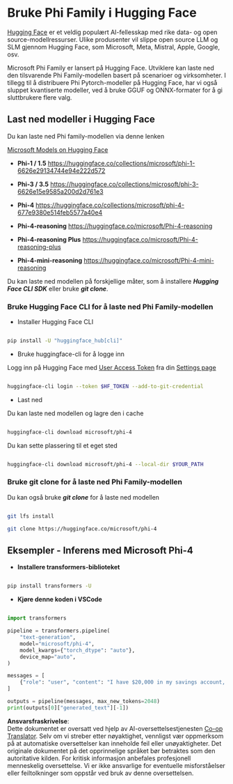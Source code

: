 <!--
CO_OP_TRANSLATOR_METADATA:
{
  "original_hash": "624fe133fba62773979d45f54519f7bb",
  "translation_date": "2025-05-09T08:39:14+00:00",
  "source_file": "md/01.Introduction/02/01.HF.md",
  "language_code": "no"
}
-->
# **Bruke Phi Family i Hugging Face**


[Hugging Face](https://huggingface.co/) er et veldig populært AI-fellesskap med rike data- og open source-modellressurser. Ulike produsenter vil slippe open source LLM og SLM gjennom Hugging Face, som Microsoft, Meta, Mistral, Apple, Google, osv.

Microsoft Phi Family er lansert på Hugging Face. Utviklere kan laste ned den tilsvarende Phi Family-modellen basert på scenarioer og virksomheter. I tillegg til å distribuere Phi Pytorch-modeller på Hugging Face, har vi også sluppet kvantiserte modeller, ved å bruke GGUF og ONNX-formater for å gi sluttbrukere flere valg.


## **Last ned modeller i Hugging Face**

Du kan laste ned Phi family-modellen via denne lenken

[Microsoft Models on Hugging Face](https://huggingface.co/microsoft)

-  **Phi-1 / 1.5** https://huggingface.co/collections/microsoft/phi-1-6626e29134744e94e222d572

-  **Phi-3 / 3.5** https://huggingface.co/collections/microsoft/phi-3-6626e15e9585a200d2d761e3

-  **Phi-4** https://huggingface.co/collections/microsoft/phi-4-677e9380e514feb5577a40e4

- **Phi-4-reasoning** https://huggingface.co/microsoft/Phi-4-reasoning

- **Phi-4-reasoning Plus** https://huggingface.co/microsoft/Phi-4-reasoning-plus 

- **Phi-4-mini-reasoning** https://huggingface.co/microsoft/Phi-4-mini-reasoning

Du kan laste ned modellen på forskjellige måter, som å installere ***Hugging Face CLI SDK*** eller bruke ***git clone***.

### **Bruke Hugging Face CLI for å laste ned Phi Family-modellen**

- Installer Hugging Face CLI

```bash

pip install -U "huggingface_hub[cli]"

```

- Bruke huggingface-cli for å logge inn

Logg inn på Hugging Face med [User Access Token](https://huggingface.co/docs/hub/security-tokens) fra din [Settings page](https://huggingface.co/settings/tokens)


```bash

huggingface-cli login --token $HF_TOKEN --add-to-git-credential

```

- Last ned


Du kan laste ned modellen og lagre den i cache

```bash

huggingface-cli download microsoft/phi-4

```

Du kan sette plassering til et eget sted


```bash

huggingface-cli download microsoft/phi-4 --local-dir $YOUR_PATH

```


### **Bruke git clone for å laste ned Phi Family-modellen**

Du kan også bruke ***git clone*** for å laste ned modellen

```bash

git lfs install

git clone https://huggingface.co/microsoft/phi-4

```

## **Eksempler - Inferens med Microsoft Phi-4**

- **Installere transformers-biblioteket**

```bash

pip install transformers -U

```

- **Kjøre denne koden i VSCode**

```python

import transformers

pipeline = transformers.pipeline(
    "text-generation",
    model="microsoft/phi-4",
    model_kwargs={"torch_dtype": "auto"},
    device_map="auto",
)

messages = [
    {"role": "user", "content": "I have $20,000 in my savings account, where I receive a 4% profit per year and payments twice a year. Can you please tell me how long it will take for me to become a millionaire? Also, can you please explain the math step by step as if you were explaining it to an uneducated person?"},
]

outputs = pipeline(messages, max_new_tokens=2048)
print(outputs[0]["generated_text"][-1])

```

**Ansvarsfraskrivelse**:  
Dette dokumentet er oversatt ved hjelp av AI-oversettelsestjenesten [Co-op Translator](https://github.com/Azure/co-op-translator). Selv om vi streber etter nøyaktighet, vennligst vær oppmerksom på at automatiske oversettelser kan inneholde feil eller unøyaktigheter. Det originale dokumentet på det opprinnelige språket bør betraktes som den autoritative kilden. For kritisk informasjon anbefales profesjonell menneskelig oversettelse. Vi er ikke ansvarlige for eventuelle misforståelser eller feiltolkninger som oppstår ved bruk av denne oversettelsen.